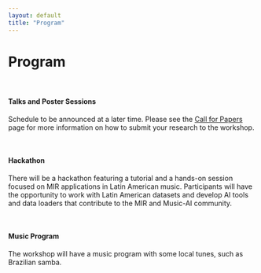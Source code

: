 ```yaml
---
layout: default
title: "Program"
---
```


<!-- The main categories (or tracks) of the different talks as well as their coloring can be adapted in the `_config.yml` file under `conference.talks.main_categories`. See also the [Talk Settings](https://github.com/DigitaleGesellschaft/jekyll-theme-conference/#talk-settings-main-categories) section of the theme's README file. -->

# Program

<br>

#### Talks and Poster Sessions
Schedule to be announced at a later time. Please see the [Call for Papers](../call4papers) page for more information on how to submit your research to the workshop.

<br>

#### Hackathon
There will be a hackathon featuring a tutorial and a hands-on session focused on MIR applications in Latin American music. Participants will have the opportunity to work with Latin American datasets and develop AI tools and data loaders that contribute to the MIR and Music-AI community.

<br>

#### Music Program
The workshop will have a music program with some local tunes, such as Brazilian samba.
